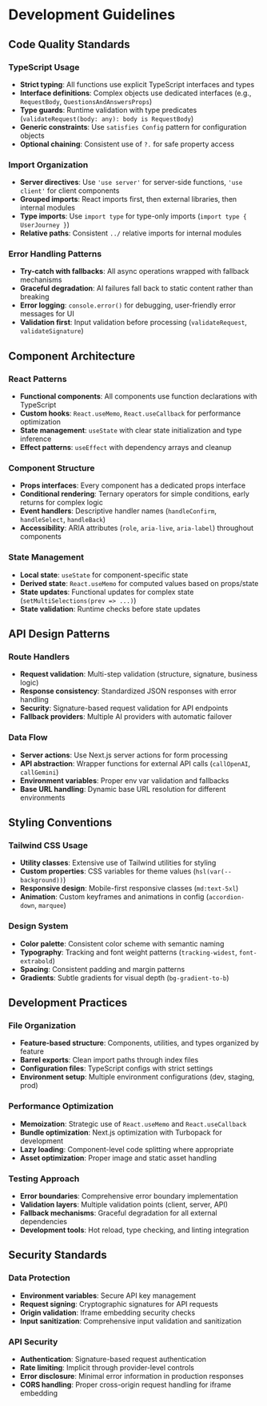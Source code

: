 # Development Guidelines

## Code Quality Standards

### TypeScript Usage
- **Strict typing**: All functions use explicit TypeScript interfaces and types
- **Interface definitions**: Complex objects use dedicated interfaces (e.g., `RequestBody`, `QuestionsAndAnswersProps`)
- **Type guards**: Runtime validation with type predicates (`validateRequest(body: any): body is RequestBody`)
- **Generic constraints**: Use `satisfies Config` pattern for configuration objects
- **Optional chaining**: Consistent use of `?.` for safe property access

### Import Organization
- **Server directives**: Use `'use server'` for server-side functions, `'use client'` for client components
- **Grouped imports**: React imports first, then external libraries, then internal modules
- **Type imports**: Use `import type` for type-only imports (`import type { UserJourney }`)
- **Relative paths**: Consistent `../` relative imports for internal modules

### Error Handling Patterns
- **Try-catch with fallbacks**: All async operations wrapped with fallback mechanisms
- **Graceful degradation**: AI failures fall back to static content rather than breaking
- **Error logging**: `console.error()` for debugging, user-friendly error messages for UI
- **Validation first**: Input validation before processing (`validateRequest`, `validateSignature`)

## Component Architecture

### React Patterns
- **Functional components**: All components use function declarations with TypeScript
- **Custom hooks**: `React.useMemo`, `React.useCallback` for performance optimization
- **State management**: `useState` with clear state initialization and type inference
- **Effect patterns**: `useEffect` with dependency arrays and cleanup

### Component Structure
- **Props interfaces**: Every component has a dedicated props interface
- **Conditional rendering**: Ternary operators for simple conditions, early returns for complex logic
- **Event handlers**: Descriptive handler names (`handleConfirm`, `handleSelect`, `handleBack`)
- **Accessibility**: ARIA attributes (`role`, `aria-live`, `aria-label`) throughout components

### State Management
- **Local state**: `useState` for component-specific state
- **Derived state**: `React.useMemo` for computed values based on props/state
- **State updates**: Functional updates for complex state (`setMultiSelections(prev => ...)`)
- **State validation**: Runtime checks before state updates

## API Design Patterns

### Route Handlers
- **Request validation**: Multi-step validation (structure, signature, business logic)
- **Response consistency**: Standardized JSON responses with error handling
- **Security**: Signature-based request validation for API endpoints
- **Fallback providers**: Multiple AI providers with automatic failover

### Data Flow
- **Server actions**: Use Next.js server actions for form processing
- **API abstraction**: Wrapper functions for external API calls (`callOpenAI`, `callGemini`)
- **Environment variables**: Proper env var validation and fallbacks
- **Base URL handling**: Dynamic base URL resolution for different environments

## Styling Conventions

### Tailwind CSS Usage
- **Utility classes**: Extensive use of Tailwind utilities for styling
- **Custom properties**: CSS variables for theme values (`hsl(var(--background))`)
- **Responsive design**: Mobile-first responsive classes (`md:text-5xl`)
- **Animation**: Custom keyframes and animations in config (`accordion-down`, `marquee`)

### Design System
- **Color palette**: Consistent color scheme with semantic naming
- **Typography**: Tracking and font weight patterns (`tracking-widest`, `font-extrabold`)
- **Spacing**: Consistent padding and margin patterns
- **Gradients**: Subtle gradients for visual depth (`bg-gradient-to-b`)

## Development Practices

### File Organization
- **Feature-based structure**: Components, utilities, and types organized by feature
- **Barrel exports**: Clean import paths through index files
- **Configuration files**: TypeScript configs with strict settings
- **Environment setup**: Multiple environment configurations (dev, staging, prod)

### Performance Optimization
- **Memoization**: Strategic use of `React.useMemo` and `React.useCallback`
- **Bundle optimization**: Next.js optimization with Turbopack for development
- **Lazy loading**: Component-level code splitting where appropriate
- **Asset optimization**: Proper image and static asset handling

### Testing Approach
- **Error boundaries**: Comprehensive error boundary implementation
- **Validation layers**: Multiple validation points (client, server, API)
- **Fallback mechanisms**: Graceful degradation for all external dependencies
- **Development tools**: Hot reload, type checking, and linting integration

## Security Standards

### Data Protection
- **Environment variables**: Secure API key management
- **Request signing**: Cryptographic signatures for API requests
- **Origin validation**: Iframe embedding security checks
- **Input sanitization**: Comprehensive input validation and sanitization

### API Security
- **Authentication**: Signature-based request authentication
- **Rate limiting**: Implicit through provider-level controls
- **Error disclosure**: Minimal error information in production responses
- **CORS handling**: Proper cross-origin request handling for iframe embedding